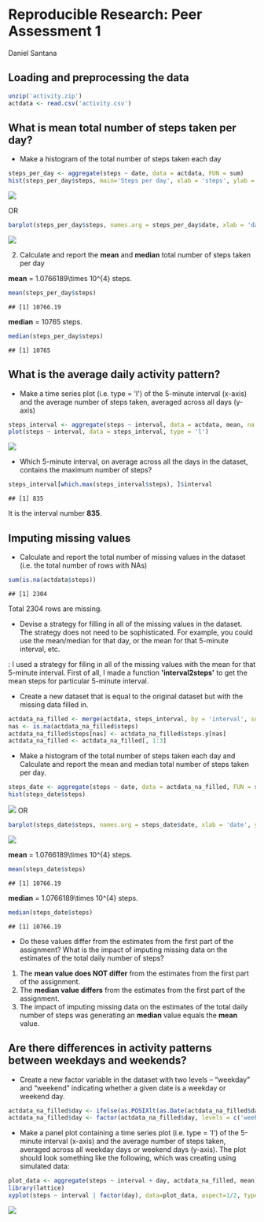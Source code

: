 # Reproducible Research: Peer Assessment 1
Daniel Santana  


## Loading and preprocessing the data

```r
unzip('activity.zip')
actdata <- read.csv('activity.csv')
```

## What is mean total number of steps taken per day?
* Make a histogram of the total number of steps taken each day


```r
steps_per_day <- aggregate(steps ~ date, data = actdata, FUN = sum)
hist(steps_per_day$steps, main='Steps per day', xlab = 'steps', ylab = 'days')
```

![](PA1_template_files/figure-html/unnamed-chunk-2-1.png) 

OR


```r
barplot(steps_per_day$steps, names.arg = steps_per_day$date, xlab = 'days', ylab = 'steps')
```

![](PA1_template_files/figure-html/unnamed-chunk-3-1.png) 

2. Calculate and report the **mean** and **median** total number of
   steps taken per day


**mean**   = 1.0766189\times 10^{4} steps.

```r
mean(steps_per_day$steps)
```

```
## [1] 10766.19
```

**median** = 10765 steps.

```r
median(steps_per_day$steps)
```

```
## [1] 10765
```

## What is the average daily activity pattern?
* Make a time series plot (i.e. type = 'l') of the 5-minute interval (x-axis) and the average number of steps taken, averaged across all days (y-axis)


```r
steps_interval <- aggregate(steps ~ interval, data = actdata, mean, na.rm = T)
plot(steps ~ interval, data = steps_interval, type = 'l')
```

![](PA1_template_files/figure-html/unnamed-chunk-6-1.png) 

* Which 5-minute interval, on average across all the days in the dataset, contains the maximum number of steps? 

```r
steps_interval[which.max(steps_interval$steps), ]$interval
```

```
## [1] 835
```

It is the interval number **835**.

## Imputing missing values
* Calculate and report the total number of missing values in the dataset (i.e. the total number of rows with NAs)

```r
sum(is.na(actdata$steps))
```

```
## [1] 2304
```
Total 2304 rows are missing.

* Devise a strategy for filling in all of the missing values in the dataset. The strategy does not need to be sophisticated. For example, you could use the mean/median for that day, or the mean for that 5-minute interval, etc.

: I used a strategy for filing in all of the missing values with the mean for that 5-minute interval. First of all, I made a function **'interval2steps'** to get the mean steps for particular 5-minute interval. 
* Create a new dataset that is equal to the original dataset but with the missing data filled in.


```r
actdata_na_filled <- merge(actdata, steps_interval, by = 'interval', suffixes = c('', '.y'))
nas <- is.na(actdata_na_filled$steps)
actdata_na_filled$steps[nas] <- actdata_na_filled$steps.y[nas]
actdata_na_filled <- actdata_na_filled[, 1:3]
```

* Make a histogram of the total number of steps taken each day and Calculate and report the mean and median total number of steps taken per day. 

```r
steps_date <- aggregate(steps ~ date, data = actdata_na_filled, FUN = sum)
hist(steps_date$steps)
```

![](PA1_template_files/figure-html/unnamed-chunk-10-1.png) 
OR

```r
barplot(steps_date$steps, names.arg = steps_date$date, xlab = 'date', ylab = 'steps')
```

![](PA1_template_files/figure-html/unnamed-chunk-11-1.png) 


**mean** = 1.0766189\times 10^{4} steps.

```r
mean(steps_date$steps)
```

```
## [1] 10766.19
```

**median** = 1.0766189\times 10^{4} steps.

```r
median(steps_date$steps)
```

```
## [1] 10766.19
```

* Do these values differ from the estimates from the first part of the assignment? What is the impact of imputing missing data on the estimates of the total daily number of steps?

1. The **mean value does NOT differ** from the estimates from the first part of the assignment. 
2. The **median value differs** from the estimates from the first part of the assignment.
3. The impact of imputing missing data on the estimates of the total daily number of steps was generating an **median** value equals the **mean** value.



## Are there differences in activity patterns between weekdays and weekends?
* Create a new factor variable in the dataset with two levels – “weekday” and “weekend” indicating whether a given date is a weekday or weekend day.

```r
actdata_na_filled$day <- ifelse(as.POSIXlt(as.Date(actdata_na_filled$date))$wday%%6==0, 'weekend', 'weekday')
actdata_na_filled$day <- factor(actdata_na_filled$day, levels = c('weekday','weekend'))
```


* Make a panel plot containing a time series plot (i.e. type = 'l') of the 5-minute interval (x-axis) and the average number of steps taken, averaged across all weekday days or weekend days (y-axis). The plot should look something like the following, which was creating using simulated data:

```r
plot_data <- aggregate(steps ~ interval + day, actdata_na_filled, mean)
library(lattice)
xyplot(steps ~ interval | factor(day), data=plot_data, aspect=1/2, type='l')
```

![](PA1_template_files/figure-html/unnamed-chunk-15-1.png) 
